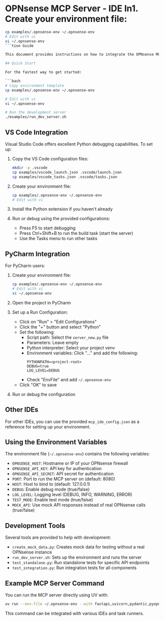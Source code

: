 # OPNsense MCP Server - IDE In1. Create your environment file:
   ```bash
   cp examples/.opnsense-env ~/.opnsense-env
   # Edit with vi
   vi ~/.opnsense-env
   ```tion Guide

This document provides instructions on how to integrate the OPNsense MCP Server with various Integrated Development Environments (IDEs) for a smooth development experience.

## Quick Start

For the fastest way to get started:

```bash
# Copy environment template
cp examples/.opnsense-env ~/.opnsense-env

# Edit with vi
vi ~/.opnsense-env

# Run the development server
./examples/run_dev_server.sh
```

## VS Code Integration

Visual Studio Code offers excellent Python debugging capabilities. To set up:

1. Copy the VS Code configuration files:
   ```bash
   mkdir -p .vscode
   cp examples/vscode_launch.json .vscode/launch.json
   cp examples/vscode_tasks.json .vscode/tasks.json
   ```

2. Create your environment file:
   ```bash
   cp examples/.opnsense-env ~/.opnsense-env
   # Edit with vi
   ```

3. Install the Python extension if you haven't already

4. Run or debug using the provided configurations:
   - Press F5 to start debugging
   - Press Ctrl+Shift+B to run the build task (start the server)
   - Use the Tasks menu to run other tasks

## PyCharm Integration

For PyCharm users:

1. Create your environment file:
   ```bash
   cp examples/.opnsense-env ~/.opnsense-env
   # Edit with vi
   vi ~/.opnsense-env
   ```

2. Open the project in PyCharm

3. Set up a Run Configuration:
   - Click on "Run" > "Edit Configurations"
   - Click the "+" button and select "Python"
   - Set the following:
     - Script path: Select the `server_new.py` file
     - Parameters: Leave empty
     - Python interpreter: Select your project venv
     - Environment variables: Click "..." and add the following:
       ```
       PYTHONPATH=<project-root>
       DEBUG=true
       LOG_LEVEL=DEBUG
       ```
     - Check "EnvFile" and add `~/.opnsense-env`
   - Click "OK" to save

4. Run or debug the configuration

## Other IDEs

For other IDEs, you can use the provided `mcp_ide_config.json` as a reference for setting up your environment.

## Using the Environment Variables

The environment file (`~/.opnsense-env`) contains the following variables:

- `OPNSENSE_HOST`: Hostname or IP of your OPNsense firewall
- `OPNSENSE_API_KEY`: API key for authentication
- `OPNSENSE_API_SECRET`: API secret for authentication
- `PORT`: Port to run the MCP server on (default: 8080)
- `HOST`: Host to bind to (default: 127.0.0.1)
- `DEBUG`: Enable debug mode (true/false)
- `LOG_LEVEL`: Logging level (DEBUG, INFO, WARNING, ERROR)
- `TEST_MODE`: Enable test mode (true/false)
- `MOCK_API`: Use mock API responses instead of real OPNsense calls (true/false)

## Development Tools

Several tools are provided to help with development:

- `create_mock_data.py`: Creates mock data for testing without a real OPNsense instance
- `run_dev_server.sh`: Sets up the environment and runs the server
- `test_standalone.py`: Run standalone tests for specific API endpoints
- `test_integration.py`: Run integration tests for all components

## Example MCP Server Command

You can run the MCP server directly using UV with:

```bash
uv run --env-file ~/.opnsense-env --with fastapi,uvicorn,pydantic,pyopnsense /Users/corey/vs-code/opnsense/mcp_server/server_new.py
```

This command can be integrated with various IDEs and task runners.
